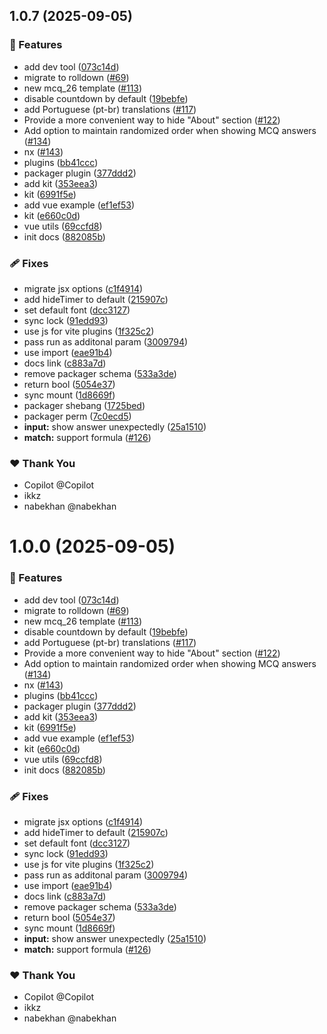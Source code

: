 ## 1.0.7 (2025-09-05)

### 🚀 Features

- add dev tool ([073c14d](https://github.com/ikkz/anki-eco/commit/073c14d))
- migrate to rolldown ([#69](https://github.com/ikkz/anki-eco/pull/69))
- new mcq_26 template ([#113](https://github.com/ikkz/anki-eco/pull/113))
- disable countdown by default ([19bebfe](https://github.com/ikkz/anki-eco/commit/19bebfe))
- add Portuguese (pt-br) translations ([#117](https://github.com/ikkz/anki-eco/pull/117))
- Provide a more convenient way to hide "About" section ([#122](https://github.com/ikkz/anki-eco/pull/122))
- Add option to maintain randomized order when showing MCQ answers ([#134](https://github.com/ikkz/anki-eco/pull/134))
- nx ([#143](https://github.com/ikkz/anki-eco/pull/143))
- plugins ([bb41ccc](https://github.com/ikkz/anki-eco/commit/bb41ccc))
- packager plugin ([377ddd2](https://github.com/ikkz/anki-eco/commit/377ddd2))
- add kit ([353eea3](https://github.com/ikkz/anki-eco/commit/353eea3))
- kit ([6991f5e](https://github.com/ikkz/anki-eco/commit/6991f5e))
- add vue example ([ef1ef53](https://github.com/ikkz/anki-eco/commit/ef1ef53))
- kit ([e660c0d](https://github.com/ikkz/anki-eco/commit/e660c0d))
- vue utils ([69ccfd8](https://github.com/ikkz/anki-eco/commit/69ccfd8))
- init docs ([882085b](https://github.com/ikkz/anki-eco/commit/882085b))

### 🩹 Fixes

- migrate jsx options ([c1f4914](https://github.com/ikkz/anki-eco/commit/c1f4914))
- add hideTimer to default ([215907c](https://github.com/ikkz/anki-eco/commit/215907c))
- set default font ([dcc3127](https://github.com/ikkz/anki-eco/commit/dcc3127))
- sync lock ([91edd93](https://github.com/ikkz/anki-eco/commit/91edd93))
- use js for vite plugins ([1f325c2](https://github.com/ikkz/anki-eco/commit/1f325c2))
- pass run as additonal param ([3009794](https://github.com/ikkz/anki-eco/commit/3009794))
- use import ([eae91b4](https://github.com/ikkz/anki-eco/commit/eae91b4))
- docs link ([c883a7d](https://github.com/ikkz/anki-eco/commit/c883a7d))
- remove packager schema ([533a3de](https://github.com/ikkz/anki-eco/commit/533a3de))
- return bool ([5054e37](https://github.com/ikkz/anki-eco/commit/5054e37))
- sync mount ([1d8669f](https://github.com/ikkz/anki-eco/commit/1d8669f))
- packager shebang ([1725bed](https://github.com/ikkz/anki-eco/commit/1725bed))
- packager perm ([7c0ecd5](https://github.com/ikkz/anki-eco/commit/7c0ecd5))
- **input:** show answer unexpectedly ([25a1510](https://github.com/ikkz/anki-eco/commit/25a1510))
- **match:** support formula ([#126](https://github.com/ikkz/anki-eco/pull/126))

### ❤️ Thank You

- Copilot @Copilot
- ikkz
- nabekhan @nabekhan

# 1.0.0 (2025-09-05)

### 🚀 Features

- add dev tool ([073c14d](https://github.com/ikkz/anki-eco/commit/073c14d))
- migrate to rolldown ([#69](https://github.com/ikkz/anki-eco/pull/69))
- new mcq_26 template ([#113](https://github.com/ikkz/anki-eco/pull/113))
- disable countdown by default ([19bebfe](https://github.com/ikkz/anki-eco/commit/19bebfe))
- add Portuguese (pt-br) translations ([#117](https://github.com/ikkz/anki-eco/pull/117))
- Provide a more convenient way to hide "About" section ([#122](https://github.com/ikkz/anki-eco/pull/122))
- Add option to maintain randomized order when showing MCQ answers ([#134](https://github.com/ikkz/anki-eco/pull/134))
- nx ([#143](https://github.com/ikkz/anki-eco/pull/143))
- plugins ([bb41ccc](https://github.com/ikkz/anki-eco/commit/bb41ccc))
- packager plugin ([377ddd2](https://github.com/ikkz/anki-eco/commit/377ddd2))
- add kit ([353eea3](https://github.com/ikkz/anki-eco/commit/353eea3))
- kit ([6991f5e](https://github.com/ikkz/anki-eco/commit/6991f5e))
- add vue example ([ef1ef53](https://github.com/ikkz/anki-eco/commit/ef1ef53))
- kit ([e660c0d](https://github.com/ikkz/anki-eco/commit/e660c0d))
- vue utils ([69ccfd8](https://github.com/ikkz/anki-eco/commit/69ccfd8))
- init docs ([882085b](https://github.com/ikkz/anki-eco/commit/882085b))

### 🩹 Fixes

- migrate jsx options ([c1f4914](https://github.com/ikkz/anki-eco/commit/c1f4914))
- add hideTimer to default ([215907c](https://github.com/ikkz/anki-eco/commit/215907c))
- set default font ([dcc3127](https://github.com/ikkz/anki-eco/commit/dcc3127))
- sync lock ([91edd93](https://github.com/ikkz/anki-eco/commit/91edd93))
- use js for vite plugins ([1f325c2](https://github.com/ikkz/anki-eco/commit/1f325c2))
- pass run as additonal param ([3009794](https://github.com/ikkz/anki-eco/commit/3009794))
- use import ([eae91b4](https://github.com/ikkz/anki-eco/commit/eae91b4))
- docs link ([c883a7d](https://github.com/ikkz/anki-eco/commit/c883a7d))
- remove packager schema ([533a3de](https://github.com/ikkz/anki-eco/commit/533a3de))
- return bool ([5054e37](https://github.com/ikkz/anki-eco/commit/5054e37))
- sync mount ([1d8669f](https://github.com/ikkz/anki-eco/commit/1d8669f))
- **input:** show answer unexpectedly ([25a1510](https://github.com/ikkz/anki-eco/commit/25a1510))
- **match:** support formula ([#126](https://github.com/ikkz/anki-eco/pull/126))

### ❤️ Thank You

- Copilot @Copilot
- ikkz
- nabekhan @nabekhan